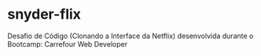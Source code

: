 # snyder-flix
Desafio de Código (Clonando a Interface da Netflix) desenvolvida durante o Bootcamp: Carrefour Web Developer
